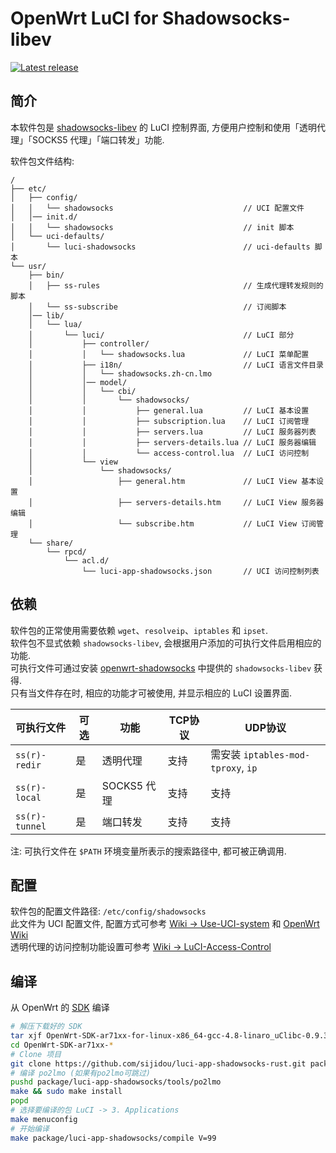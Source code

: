 OpenWrt LuCI for Shadowsocks-libev
===

[![Latest release][release_badge]][release_url]

简介
---

本软件包是 [shadowsocks-libev][openwrt-shadowsocks] 的 LuCI 控制界面,
方便用户控制和使用「透明代理」「SOCKS5 代理」「端口转发」功能.  

软件包文件结构:
```
/
├── etc/
│   ├── config/
│   │   └── shadowsocks                             // UCI 配置文件
│   │── init.d/
│   │   └── shadowsocks                             // init 脚本
│   └── uci-defaults/
│       └── luci-shadowsocks                        // uci-defaults 脚本
└── usr/
    ├── bin/
    │   ├── ss-rules                                // 生成代理转发规则的脚本
    │   └── ss-subscribe                            // 订阅脚本
    │── lib/
    │   └── lua/
    │       └── luci/                               // LuCI 部分
    │           ├── controller/
    │           │   └── shadowsocks.lua             // LuCI 菜单配置
    │           ├── i18n/                           // LuCI 语言文件目录
    │           │   └── shadowsocks.zh-cn.lmo
    │           │── model/
    │           │   └── cbi/
    │           │       └── shadowsocks/
    │           │           ├── general.lua         // LuCI 基本设置
    │           │           ├── subscription.lua    // LuCI 订阅管理
    │           │           ├── servers.lua         // LuCI 服务器列表
    │           │           ├── servers-details.lua // LuCI 服务器编辑
    │           │           └── access-control.lua  // LuCI 访问控制
    │           └── view
    │               └── shadowsocks/
    │                   ├── general.htm             // LuCI View 基本设置
    │                   ├── servers-details.htm     // LuCI View 服务器编辑
    │                   └── subscribe.htm           // LuCI View 订阅管理
    └── share/
        └── rpcd/
            └── acl.d/
                └── luci-app-shadowsocks.json       // UCI 访问控制列表
```

依赖
---

软件包的正常使用需要依赖 `wget`、`resolveip`、`iptables` 和 `ipset`.  
软件包不显式依赖 `shadowsocks-libev`, 会根据用户添加的可执行文件启用相应的功能.  
可执行文件可通过安装 [openwrt-shadowsocks][openwrt-shadowsocks] 中提供的 `shadowsocks-libev` 获得.  
只有当文件存在时, 相应的功能才可被使用, 并显示相应的 LuCI 设置界面.  

 可执行文件     | 可选 | 功能        | TCP协议 | UDP协议 
 ---------------|------|-------------|---------|-----------------------------------
 `ss(r)-redir`  | 是   | 透明代理    | 支持    | 需安装 `iptables-mod-tproxy`, `ip`
 `ss(r)-local`  | 是   | SOCKS5 代理 | 支持    | 支持
 `ss(r)-tunnel` | 是   | 端口转发    | 支持    | 支持

注: 可执行文件在 `$PATH` 环境变量所表示的搜索路径中, 都可被正确调用.

配置
---

软件包的配置文件路径: `/etc/config/shadowsocks`  
此文件为 UCI 配置文件, 配置方式可参考 [Wiki -> Use-UCI-system][Use-UCI-system] 和 [OpenWrt Wiki][uci]  
透明代理的访问控制功能设置可参考 [Wiki -> LuCI-Access-Control][LuCI-Access-Control]  

编译
---

从 OpenWrt 的 [SDK][openwrt-sdk] 编译  
```bash
# 解压下载好的 SDK
tar xjf OpenWrt-SDK-ar71xx-for-linux-x86_64-gcc-4.8-linaro_uClibc-0.9.33.2.tar.bz2
cd OpenWrt-SDK-ar71xx-*
# Clone 项目
git clone https://github.com/sijidou/luci-app-shadowsocks-rust.git package/luci-app-shadowsocks-rust
# 编译 po2lmo (如果有po2lmo可跳过)
pushd package/luci-app-shadowsocks/tools/po2lmo
make && sudo make install
popd
# 选择要编译的包 LuCI -> 3. Applications
make menuconfig
# 开始编译
make package/luci-app-shadowsocks/compile V=99
```

 [release_badge]: https://img.shields.io/github/release/shadowsocks/luci-app-shadowsocks.svg
 [release_url]: https://github.com/shadowsocks/luci-app-shadowsocks/releases/latest
 [openwrt-shadowsocks]: https://github.com/shadowsocks/openwrt-shadowsocks
 [openwrt-sdk]: https://wiki.openwrt.org/doc/howto/obtain.firmware.sdk
 [ss-rules]: https://github.com/shadowsocks/luci-app-shadowsocks/wiki/Instruction-of-ss-rules
 [Use-UCI-system]: https://github.com/shadowsocks/luci-app-shadowsocks/wiki/Use-UCI-system
 [uci]: https://wiki.openwrt.org/doc/uci
 [LuCI-Access-Control]: https://github.com/shadowsocks/luci-app-shadowsocks/wiki/LuCI-Access-Control
